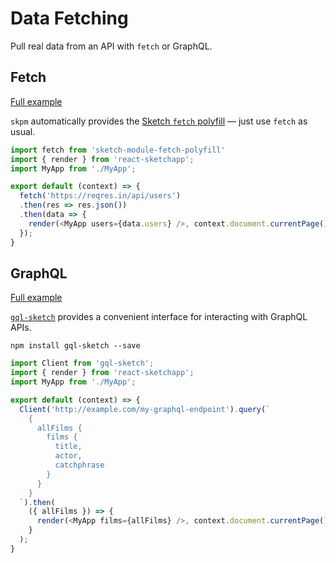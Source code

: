 # Data Fetching

Pull real data from an API with `fetch` or GraphQL.

## Fetch

[Full example](https://github.com/airbnb/react-sketchapp/tree/master/examples/foursquare-maps)

`skpm` automatically provides the [Sketch `fetch` polyfill](https://github.com/skpm/sketch-polyfill-fetch) — just use `fetch` as usual.

```js
import fetch from 'sketch-module-fetch-polyfill'
import { render } from 'react-sketchapp';
import MyApp from './MyApp';

export default (context) => {
  fetch('https://reqres.in/api/users')
  .then(res => res.json())
  .then(data => {
    render(<MyApp users={data.users} />, context.document.currentPage());
  });
}
```

## GraphQL

[Full example](https://github.com/airbnb/react-sketchapp/tree/master/examples/profile-cards-graphql)

[`gql-sketch`](https://github.com/jongold/gql-sketch) provides a convenient interface for interacting with GraphQL APIs.

```
npm install gql-sketch --save
```

```js
import Client from 'gql-sketch';
import { render } from 'react-sketchapp';
import MyApp from './MyApp';

export default (context) => {
  Client('http://example.com/my-graphql-endpoint').query(`
    {
      allFilms {
        films {
          title,
          actor,
          catchphrase
        }
      }
    }
  `).then(
    ({ allFilms }) => {
      render(<MyApp films={allFilms} />, context.document.currentPage());
    }
  );
}
```
